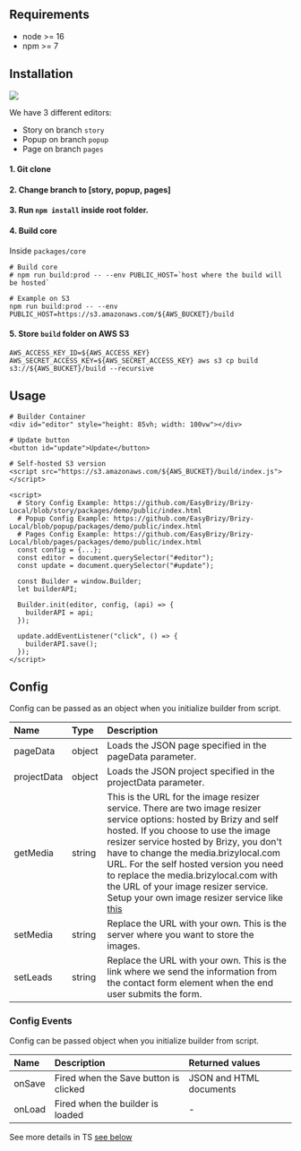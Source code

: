 ## Requirements

- node >= 16
- npm >= 7

## Installation

[![](https://i.imgur.com/wrO4h6S.png)](https://youtu.be/OHnr2pWWrU8)

We have 3 different editors:
- Story on branch `story`
- Popup on branch `popup`
- Page on branch `pages`

#### 1. Git clone
#### 2. Change branch to [story, popup, pages]
#### 3. Run `npm install` inside root folder.
#### 4. Build core

Inside `packages/core`

```shell
# Build core
# npm run build:prod -- --env PUBLIC_HOST=`host where the build will be hosted`

# Example on S3
npm run build:prod -- --env PUBLIC_HOST=https://s3.amazonaws.com/${AWS_BUCKET}/build
```

#### 5. Store `build` folder on AWS S3

```shell
AWS_ACCESS_KEY_ID=${AWS_ACCESS_KEY} AWS_SECRET_ACCESS_KEY=${AWS_SECRET_ACCESS_KEY} aws s3 cp build s3://${AWS_BUCKET}/build --recursive
```

## Usage

```shell
# Builder Container
<div id="editor" style="height: 85vh; width: 100vw"></div>

# Update button
<button id="update">Update</button>

# Self-hosted S3 version
<script src="https://s3.amazonaws.com/${AWS_BUCKET}/build/index.js"></script>

<script>
  # Story Config Example: https://github.com/EasyBrizy/Brizy-Local/blob/story/packages/demo/public/index.html
  # Popup Config Example: https://github.com/EasyBrizy/Brizy-Local/blob/popup/packages/demo/public/index.html
  # Pages Config Example: https://github.com/EasyBrizy/Brizy-Local/blob/pages/packages/demo/public/index.html
  const config = {...};
  const editor = document.querySelector("#editor");
  const update = document.querySelector("#update");

  const Builder = window.Builder;
  let builderAPI;

  Builder.init(editor, config, (api) => {
    builderAPI = api;
  });

  update.addEventListener("click", () => {
    builderAPI.save();
  });
</script>

```

## Config

Config can be passed as an object when you initialize builder from script.

| Name        | Type  | Description                                       |
|:------------|:-------------|:------------------------------------------|
| pageData    | object | Loads the JSON page specified in the pageData parameter. |
| projectData | object | Loads the JSON project specified in the projectData parameter. |
| getMedia    | string | This is the URL for the image resizer service. There are two image resizer service options: hosted by Brizy and self hosted. If you choose to use the image resizer service hosted by Brizy, you don't have to change the media.brizylocal.com URL. For the self hosted version you need to replace the media.brizylocal.com with the URL of your image resizer service. Setup your own image resizer service like [this](https://github.com/EasyBrizy/Brizy-Local-Image-Resizer#image-resizer)                 |
| setMedia    | string | Replace the URL with your own. This is the server where you want to store the images. |
| setLeads    | string | Replace the URL with your own. This is the link where we send the information from the contact form element when the end user submits the form. |

### Config Events

Config can be passed object when you initialize builder from script.

| Name   | Description                           | Returned values         |
|:-------|:--------------------------------------|:------------------------|
| onSave | Fired when the Save button is clicked | JSON and HTML documents |
| onLoad | Fired when the builder is loaded      | -                       |

See more details in TS [see below](https://github.com/EasyBrizy/Brizy-Local/blob/master/packages/core/src/types/types.ts)
